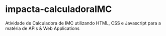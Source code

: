 # impacta-calculadoraIMC
Atividade de Calculadora de IMC utilizando HTML, CSS e Javascript para a matéria de APIs & Web Applications
